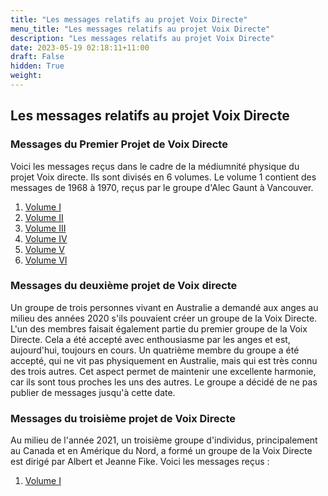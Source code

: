 ```yaml
---
title: "Les messages relatifs au projet Voix Directe"
menu_title: "Les messages relatifs au projet Voix Directe"
description: "Les messages relatifs au projet Voix Directe"
date: 2023-05-19 02:18:11+11:00
draft: False
hidden: True
weight: 
---
```

## Les messages relatifs au projet Voix Directe

### Messages du Premier Projet de Voix Directe

Voici les messages reçus dans le cadre de la médiumnité physique du projet Voix directe. Ils sont divisés en 6 volumes. Le volume 1 contient des messages de 1968 à 1970, reçus par le groupe d'Alec Gaunt à Vancouver.

1. [Volume I](/11-fr-mediumship/11-5-fr-direct-voice-mediumship/11-5-3-fr-messages-about-the-direct-voice-project/11-5-3-1-fr-d-v-1-1/)
2. [Volume II](/11-fr-mediumship/11-5-fr-direct-voice-mediumship/11-5-3-fr-messages-about-the-direct-voice-project/11-5-3-2-fr-d-v-1-2/)
3. [Volume III](/11-fr-mediumship/11-5-fr-direct-voice-mediumship/11-5-3-fr-messages-about-the-direct-voice-project/11-5-3-3-fr-d-v-1-3/)
4. [Volume IV](/11-fr-mediumship/11-5-fr-direct-voice-mediumship/11-5-3-fr-messages-about-the-direct-voice-project/11-5-3-4-fr-d-v-1-4/)
5. [Volume V](/11-fr-mediumship/11-5-fr-direct-voice-mediumship/11-5-3-fr-messages-about-the-direct-voice-project/11-5-3-5-fr-d-v-1-5/)
6. [Volume VI](/11-fr-mediumship/11-5-fr-direct-voice-mediumship/11-5-3-fr-messages-about-the-direct-voice-project/11-5-3-6-fr-d-v-1-6/)

### Messages du deuxième projet de Voix directe

Un groupe de trois personnes vivant en Australie a demandé aux anges au milieu des années 2020 s'ils pouvaient créer un groupe de la Voix Directe. L'un des membres faisait également partie du premier groupe de la Voix Directe. Cela a été accepté avec enthousiasme par les anges et est, aujourd'hui, toujours en cours. Un quatrième membre du groupe a été accepté, qui ne vit pas physiquement en Australie, mais qui est très connu des trois autres. Cet aspect permet de maintenir une excellente harmonie, car ils sont tous proches les uns des autres. Le groupe a décidé de ne pas publier de messages jusqu'à cette date.

### Messages du troisième projet de Voix Directe

Au milieu de l'année 2021, un troisième groupe d'individus, principalement au Canada et en Amérique du Nord, a formé un groupe de la Voix Directe est dirigé par Albert et Jeanne Fike. Voici les messages reçus :

1. [Volume I](/11-fr-mediumship/11-5-fr-direct-voice-mediumship/11-5-3-fr-messages-about-the-direct-voice-project/11-5-3-7-fr-d-v-3-1/)
